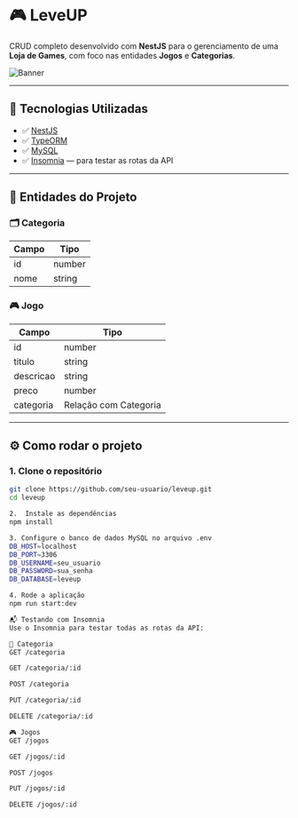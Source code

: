 # 🎮 LeveUP

CRUD completo desenvolvido com **NestJS** para o gerenciamento de uma **Loja de Games**, com foco nas entidades **Jogos** e **Categorias**.

![Banner](https://github.com/user-attachments/assets/1513d4d8-ed44-4a81-9a85-d823d4a665db)

---

## 🚀 Tecnologias Utilizadas

- ✅ [NestJS](https://nestjs.com/)
- ✅ [TypeORM](https://typeorm.io/)
- ✅ [MySQL](https://www.mysql.com/)
- ✅ [Insomnia](https://insomnia.rest/) — para testar as rotas da API

---

## 🧱 Entidades do Projeto

### 🗂️ Categoria
| Campo | Tipo   |
|-------|--------|
| id    | number |
| nome  | string |

### 🎮 Jogo
| Campo     | Tipo   |
|-----------|--------|
| id        | number |
| titulo    | string |
| descricao | string |
| preco     | number |
| categoria | Relação com Categoria |

---

## ⚙️ Como rodar o projeto

### 1. Clone o repositório

```bash
git clone https://github.com/seu-usuario/leveup.git
cd leveup

2.  Instale as dependências
npm install

3. Configure o banco de dados MySQL no arquivo .env
DB_HOST=localhost
DB_PORT=3306
DB_USERNAME=seu_usuario
DB_PASSWORD=sua_senha
DB_DATABASE=leveup

4. Rode a aplicação
npm run start:dev

📬 Testando com Insomnia
Use o Insomnia para testar todas as rotas da API:

📁 Categoria
GET /categoria

GET /categoria/:id

POST /categoria

PUT /categoria/:id

DELETE /categoria/:id

🎮 Jogos
GET /jogos

GET /jogos/:id

POST /jogos

PUT /jogos/:id

DELETE /jogos/:id
